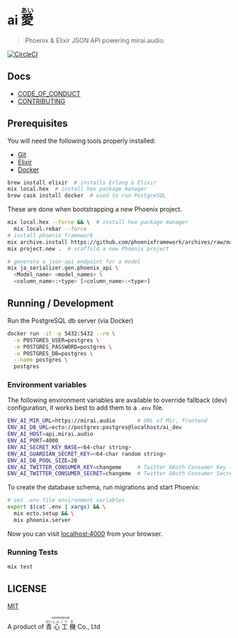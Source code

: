 # ai <ruby>愛<rp>(</rp><rt>あい</rt><rp>)</rp></ruby>

> Phoenix & Elixir JSON API powering mirai.audio.

[![CircleCI](https://img.shields.io/circleci/project/github/mirai-audio/ai.svg?style=flat-square)](https://circleci.com/gh/mirai-audio/ai)

## Docs

* [CODE_OF_CONDUCT](https://github.com/mirai-audio/mir/wiki/CODE_OF_CONDUCT)
* [CONTRIBUTING](https://github.com/mirai-audio/mir/blob/master/.github/CONTRIBUTING.md)

## Prerequisites

You will need the following tools properly installed:

* [Git](https://git-scm.com/)
* [Elixir](http://elixir-lang.org/)
* [Docker](https://www.docker.com/)

```bash
brew install elixir  # installs Erlang & Elixir
mix local.hex  # install hex package manager
brew cask install docker  # used to run PostgreSQL
```

These are done when bootstrapping a new Phoenix project.

```bash
mix local.hex --force && \  # install hex package manager
  mix local.rebar --force
# install phoenix framework
mix archive.install https://github.com/phoenixframework/archives/raw/master/phoenix_new.ez
mix project.new .  # scaffold a new Phoenix project

# generate a json-api endpoint for a model
mix ja_serializer.gen.phoenix_api \
  <Model_name> <model_names> \
  <column_name>:<type> [<column_name>:<type>]
```

## Running / Development

Run the PostgreSQL db server (via Docker)

```bash
docker run -it -p 5432:5432 --rm \
  -e POSTGRES_USER=postgres \
  -e POSTGRES_PASSWORD=postgres \
  -e POSTGRES_DB=postgres \
  --name postgres \
  postgres
```


### Environment variables

The following environment variables are available to override fallback (dev)
configuration, it works best to add them to a `.env` file.

```bash
ENV_AI_MIR_URL=https://mirai.audio       # URL of Mir, frontend
ENV_AI_DB_URL=ecto://postgres:postgres@localhost/ai_dev
ENV_AI_HOST=api.mirai.audio
ENV_AI_PORT=4000
ENV_AI_SECRET_KEY_BASE=<64-char string>
ENV_AI_GUARDIAN_SECRET_KEY=<64-char random string>
ENV_AI_DB_POOL_SIZE=20
ENV_AI_TWITTER_CONSUMER_KEY=changeme     # Twitter OAuth Consumer Key (API Key)
ENV_AI_TWITTER_CONSUMER_SECRET=changeme  # Twitter OAuth Consumer Secret (API Secret)
```

To create the database schema, run migrations and start Phoenix:

```bash
# set .env file environment variables 
export $(cat .env | xargs) && \
  mix ecto.setup && \
  mix phoenix.server
```

Now you can visit [localhost:4000](localhost:4000) from your browser.

### Running Tests

```bash
mix test
```


## LICENSE

[MIT](LICENSE)

A product of <ruby>
  <ruby>
    青<rp>(</rp><rt>せい</rt><rp>)</rp>
    心<rp>(</rp><rt>しん</rt><rp>)</rp>
    工<rp>(</rp><rt>こう</rt><rp>)</rp>
    機<rp>(</rp><rt>き</rt><rp>)</rp>
  </ruby>
  <rp>(</rp><rt>seishinkouki</rt><rp>)</rp>
</ruby> Co., Ltd

